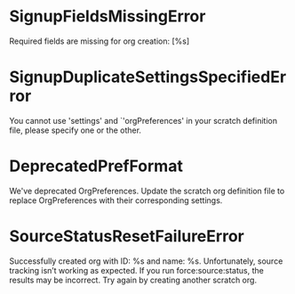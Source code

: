 # SignupFieldsMissingError

Required fields are missing for org creation: [%s]

# SignupDuplicateSettingsSpecifiedError

You cannot use 'settings' and `'orgPreferences' in your scratch definition file, please specify one or the other.

# DeprecatedPrefFormat

We've deprecated OrgPreferences. Update the scratch org definition file to replace OrgPreferences with their corresponding settings.

# SourceStatusResetFailureError

Successfully created org with ID: %s and name: %s. Unfortunately, source tracking isn’t working as expected. If you run force:source:status, the results may be incorrect. Try again by creating another scratch org.
